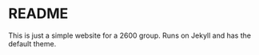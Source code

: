 # README

This is just a simple website for a 2600 group.  Runs on Jekyll and has the default theme.